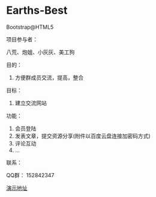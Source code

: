# Earths-Best
Bootstrap@HTML5

项目参与者：

八荒、炮姐、小灰灰、美工狗

目的：

1. 方便群成员交流，提高，整合

目标：

1. 建立交流网站

功能：

1. 会员登陆
2. 发表文章，提交资源分享(附件以百度云盘连接加密码方式)
3. 评论互动
4. ...

联系：

QQ群：
152842347

<a href="http://tiano.gotoip4.com">演示地址</a>
